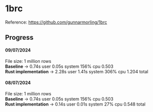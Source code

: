 # 1brc

Reference: https://github.com/gunnarmorling/1brc

## Progress

#### 09/07/2024
File size: 1 million rows  
**Baseline** -> 0.74s user 0.05s system 156% cpu 0.503   
**Rust implementation** -> 2.28s user 1.41s system 306% cpu 1.204 total

#### 08/07/2024
File size: 1 million rows  
**Baseline** -> 0.74s user 0.05s system 156% cpu 0.503   
**Rust implementation** ->  0.14s user 0.01s system 27% cpu 0.548 total